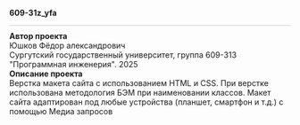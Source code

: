 <b> 609-31z_yfa </b> <br>
<hr style="border: 0; height: 1px; background: #ccc; margin: 10px 0;">
<b> Автор проекта </b> <br>
Юшков Фёдор александрович <br>
Сургутский государственный университет, группа 609-313 "Программная инженерия".
2025 <br>
<b> Описание проекта </b> <br>
Верстка макета сайта с использованием HTML и CSS. При верстке использована методология БЭМ при наименовании классов. Макет сайта адаптирован под любые устройства (планшет, смартфон и т.д.) с помощью
Медиа запросов
